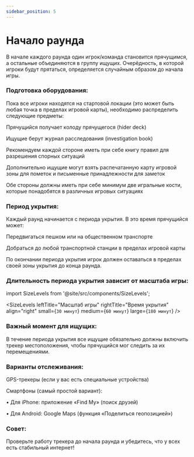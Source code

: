 ```yaml
---
sidebar_position: 5
---
```


# Начало раунда

В начале каждого раунда один игрок/команда становится прячущимся, а остальные объединяются в группу ищущих. Очерёдность, в которой игроки будут прятаться, определяется случайным образом до начала игры.

### Подготовка оборудования:
Пока все игроки находятся на стартовой локации (это может быть любая точка в пределах игровой карты), необходимо распределить следующие предметы:

Прячущийся получает колоду прячущегося (hider deck)

Ищущие берут журнал расследования (investigation book)

Рекомендуем каждой стороне иметь при себе книгу правил для разрешения спорных ситуаций

Дополнительно ищущие могут взять распечатанную карту игровой зоны для пометок и письменные принадлежности для заметок

Обе стороны должны иметь при себе минимум две игральные кости, которые понадобятся в различных игровых ситуациях

### Период укрытия:
Каждый раунд начинается с периода укрытия. В это время прячущийся может:

Передвигаться пешком или на общественном транспорте

Добраться до любой транспортной станции в пределах игровой карты

По окончании периода укрытия игрок должен оставаться в пределах своей зоны укрытия до конца раунда. 

### Длительность периода укрытия зависит от масштаба игры:



import SizeLevels from '@site/src/components/SizeLevels';

<SizeLevels
leftTitle="Масштаб игры"
rightTitle="Время укрытия"
align="right"
small={`30 минут`}
medium={`60 минут`}
large={`180 минут`}
/>

### Важный момент для ищущих:
В течение периода укрытия все ищущие обязательно должны включить трекер местоположения, чтобы прячущийся мог следить за их перемещениями.

### Варианты отслеживания:

GPS-трекеры (если у вас есть специальные устройства)

Смартфоны (самый простой вариант):

• Для iPhone: приложение «Find My» (поиск друзей)

• Для Android: Google Maps (функция «Поделиться геопозицией»)

### Совет: 
Проверьте работу трекера до начала раунда и убедитесь, что у всех есть стабильный интернет!
